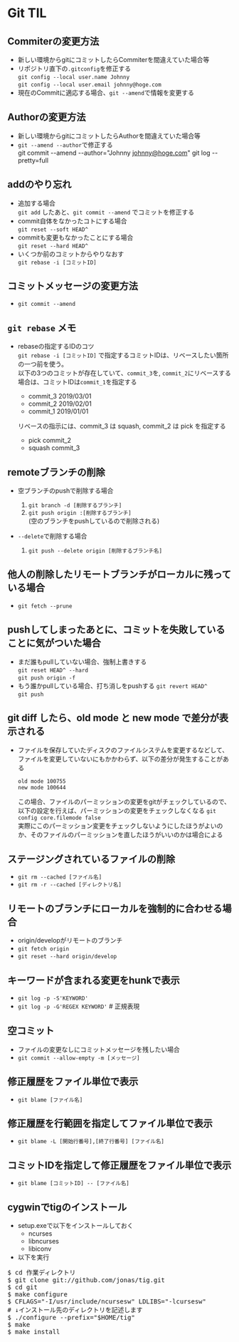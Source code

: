 # Git TIL
## Commiterの変更方法
  - 新しい環境からgitにコミットしたらCommiterを間違えていた場合等
  - リポジトリ直下の`.gitconfig`を修正する  
     `git config --local user.name Johnny`   
     `git config --local user.email johnny@hoge.com`
  - 現在のCommitに適応する場合、`git --amend`で情報を変更する

## Authorの変更方法
  - 新しい環境からgitにコミットしたらAuthorを間違えていた場合等
  - `git --amend --author`で修正する  
     git commit --amend --author="Johnny <johnny@hoge.com>"
     git log --pretty=full

## addのやり忘れ
  - 追加する場合  
    `git add` したあと、`git commit --amend` でコミットを修正する
  - commit自体をなかったコトにする場合  
    `git reset --soft HEAD^`
  - commitも変更もなかったことにする場合  
    `git reset --hard HEAD^`
  - いくつか前のコミットからやりなおす  
    `git rebase -i [コミットID]`

## コミットメッセージの変更方法
  - `git commit --amend`

## `git rebase` メモ
  - rebaseの指定するIDのコツ  
    `git rebase -i [コミットID]` で指定するコミットIDは、リベースしたい箇所の一つ前を使う。  
    以下の3つのコミットが存在していて、`commit_3`を, `commit_2`にリベースする場合は、コミットIDは`commit_1`を指定する  
      - commit_3 2019/03/01
      - commit_2 2019/02/01
      - commit_1 2019/01/01

    リベースの指示には、commit_3 は squash, commit_2 は pick を指定する  
      - pick commit_2
      - squash commit_3

## remoteブランチの削除
  - 空ブランチのpushで削除する場合  
    1. `git branch -d [削除するブランチ]`
    1. `git push origin :[削除するブランチ]`  
      (空のブランチをpushしているので削除される)

   - `--delete`で削除する場合
     1. `git push --delete origin [削除するブランチ名]`

## 他人の削除したリモートブランチがローカルに残っている場合
  - `git fetch --prune`

## pushしてしまったあとに、コミットを失敗していることに気がついた場合
  - まだ誰もpullしていない場合、強制上書きする  
    `git reset HEAD^ --hard`  
    `git push origin -f`  
  - もう誰かpullしている場合、打ち消しをpushする
    `git revert HEAD^`  
    `git push`

## git diff したら、old mode と new mode で差分が表示される
  - ファイルを保存していたディスクのファイルシステムを変更するなどして、ファイルを変更していないにもかかわらず、以下の差分が発生することがある  
    
      `old mode 100755`  
      `new mode 100644`  
    
    この場合、ファイルのパーミッションの変更をgitがチェックしているので、
  以下の設定を行えば、パーミッションの変更をチェックしなくなる
    `git config core.filemode false`  
  実際にこのパーミッション変更をチェックしないようにしたほうがよいのか、そのファイルのパーミッションを直したほうがいいのかは場合による

## ステージングされているファイルの削除
  - `git rm --cached [ファイル名]`
  - `git rm -r --cached [ディレクトリ名]`

## リモートのブランチにローカルを強制的に合わせる場合
  - origin/developがリモートのブランチ
  - `git fetch origin`
  - `git reset --hard origin/develop`

## キーワードが含まれる変更をhunkで表示
  - `git log -p -S'KEYWORD'`  
  - `git log -p -G'REGEX KEYWORD'`  # 正規表現  

## 空コミット
  - ファイルの変更なしにコミットメッセージを残したい場合  
  - `git commit --allow-empty -m [メッセージ]`

## 修正履歴をファイル単位で表示
  - `git blame [ファイル名]`  

## 修正履歴を行範囲を指定してファイル単位で表示
  - `git blame -L [開始行番号],[終了行番号] [ファイル名]`  

## コミットIDを指定して修正履歴をファイル単位で表示
  - `git blame [コミットID] -- [ファイル名]`

## cygwinでtigのインストール

  - setup.exeで以下をインストールしておく  
    - ncurses
    - libncurses
    - libiconv
  - 以下を実行
<pre>
$ cd 作業ディレクトリ
$ git clone git://github.com/jonas/tig.git
$ cd git
$ make configure
$ CFLAGS="-I/usr/include/ncursesw" LDLIBS="-lcursesw"
# ↓インストール先のディレクトリを記述します 
$ ./configure --prefix="$HOME/tig"
$ make
$ make install
</pre>
